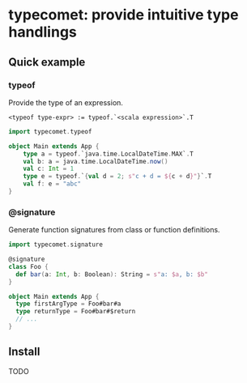 # typecomet: provide intuitive type handlings

## Quick example

### typeof

Provide the type of an expression.
```
<typeof type-expr> := typeof.`<scala expression>`.T
```

```scala
import typecomet.typeof

object Main extends App {
    type a = typeof.`java.time.LocalDateTime.MAX`.T
    val b: a = java.time.LocalDateTime.now()
    val c: Int = 1
    type e = typeof.`{val d = 2; s"c + d = ${c + d}"}`.T
    val f: e = "abc"
}
```

### @signature

Generate function signatures from class or function definitions.

```scala
import typecomet.signature

@signature
class Foo {
  def bar(a: Int, b: Boolean): String = s"a: $a, b: $b"
}

object Main extends App {
  type firstArgType = Foo#bar#a
  type returnType = Foo#bar#$return
  // ...
}
```

## Install

TODO

